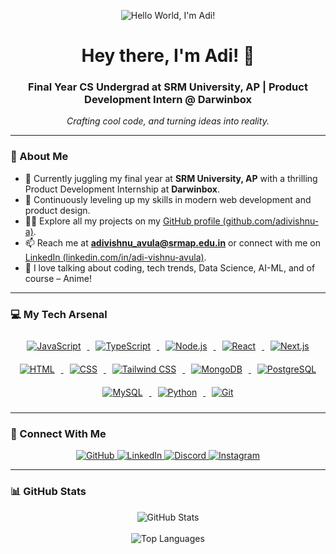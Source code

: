 <p align="center">
  <img src="https://github.com/user-attachments/assets/1b7628e5-0f16-452e-954e-1eff53ef96df" alt="Hello World, I'm Adi!" />
</p>


<h1 align="center">Hey there, I'm Adi! 👋</h1>
<h3 align="center">
  Final Year CS Undergrad at SRM University, AP | Product Development Intern @ Darwinbox
</h3>

<p align="center">
  <em>Crafting cool code, and turning ideas into reality.</em>
</p>

---

### 🚀 About Me

- 🔭 Currently juggling my final year at **SRM University, AP** with a thrilling Product Development Internship at **Darwinbox**.
- 🌱 Continuously leveling up my skills in modern web development and product design.
- 👨‍💻 Explore all my projects on my [GitHub profile (github.com/adivishnu-a)](https://github.com/adivishnu-a).
- 📫 Reach me at **adivishnu_avula@srmap.edu.in** or connect with me on [LinkedIn (linkedin.com/in/adi-vishnu-avula)](https://www.linkedin.com/in/adi-vishnu-avula/).
- 🍕 I love talking about coding, tech trends, Data Science, AI-ML, and of course – Anime!

---

### 💻 My Tech Arsenal

<div align="center">
  <a href="https://developer.mozilla.org/en-US/docs/Web/JavaScript" target="_blank">
    <img style="margin: 10px" src="https://img.shields.io/badge/JavaScript-F7DF1E?style=for-the-badge&logo=javascript&logoColor=black" alt="JavaScript" />
  </a>
  <a href="https://www.typescriptlang.org/" target="_blank">
    <img style="margin: 10px" src="https://img.shields.io/badge/TypeScript-3178C6?style=for-the-badge&logo=typescript&logoColor=white" alt="TypeScript" />
  </a>
  <a href="https://nodejs.org/" target="_blank">
    <img style="margin: 10px" src="https://img.shields.io/badge/Node.js-339933?style=for-the-badge&logo=nodedotjs&logoColor=white" alt="Node.js" />
  </a>
  <a href="https://reactjs.org/" target="_blank">
    <img style="margin: 10px" src="https://img.shields.io/badge/React-61DAFB?style=for-the-badge&logo=react&logoColor=black" alt="React" />
  </a>
  <a href="https://nextjs.org/" target="_blank">
    <img style="margin: 10px" src="https://img.shields.io/badge/Next.js-000000?style=for-the-badge&logo=nextdotjs&logoColor=white" alt="Next.js" />
  </a>
  <a href="https://developer.mozilla.org/en-US/docs/Web/HTML" target="_blank">
    <img style="margin: 10px" src="https://img.shields.io/badge/HTML-E34F26?style=for-the-badge&logo=html5&logoColor=white" alt="HTML" />
  </a>
  <a href="https://developer.mozilla.org/en-US/docs/Web/CSS" target="_blank">
    <img style="margin: 10px" src="https://img.shields.io/badge/CSS-1572B6?style=for-the-badge&logo=css3&logoColor=white" alt="CSS" />
  </a>
  <a href="https://tailwindcss.com/" target="_blank">
    <img style="margin: 10px" src="https://img.shields.io/badge/Tailwind_CSS-38B2AC?style=for-the-badge&logo=tailwind-css&logoColor=white" alt="Tailwind CSS" />
  </a>
  <a href="https://www.mongodb.com/" target="_blank">
    <img style="margin: 10px" src="https://img.shields.io/badge/MongoDB-47A248?style=for-the-badge&logo=mongodb&logoColor=white" alt="MongoDB" />
  </a>
  <a href="https://www.postgresql.org/" target="_blank">
    <img style="margin: 10px" src="https://img.shields.io/badge/PostgreSQL-336791?style=for-the-badge&logo=postgresql&logoColor=white" alt="PostgreSQL" />
  </a>
  <a href="https://www.mysql.com/" target="_blank">
    <img style="margin: 10px" src="https://img.shields.io/badge/MySQL-005C84?style=for-the-badge&logo=mysql&logoColor=white" alt="MySQL" />
  </a>
  <a href="https://www.python.org/" target="_blank">
    <img style="margin: 10px" src="https://img.shields.io/badge/Python-3776AB?style=for-the-badge&logo=python&logoColor=white" alt="Python" />
  </a>
  <a href="https://git-scm.com/" target="_blank">
    <img style="margin: 10px" src="https://img.shields.io/badge/Git-F05032?style=for-the-badge&logo=git&logoColor=white" alt="Git" />
  </a>
</div>

---

### 💬 Connect With Me

<div align="center">
  <a href="https://github.com/adivishnu-a" target="_blank">
    <img src="https://img.shields.io/badge/GitHub-%2324292e.svg?&style=for-the-badge&logo=github&logoColor=white" alt="GitHub" />
  </a>
  <a href="https://linkedin.com/in/adi-vishnu-avula" target="_blank">
    <img src="https://img.shields.io/badge/LinkedIn-%231E77B5.svg?&style=for-the-badge&logo=linkedin&logoColor=white" alt="LinkedIn" />
  </a>
  <a href="https://discordapp.com/users/882532728040460298" target="_blank">
    <img src="https://img.shields.io/badge/Discord-5865F2?style=for-the-badge&logo=discord&logoColor=white" alt="Discord" />
  </a>
  <a href="https://instagram.com/adivishnu_avula" target="_blank">
    <img src="https://img.shields.io/badge/Instagram-E4405F?style=for-the-badge&logo=instagram&logoColor=white" alt="Instagram" />
  </a>
</div>

---

### 📊 GitHub Stats

<div align="center">
  <img src="https://github-readme-stats-sigma-five.vercel.app/api?username=adivishnu-a&show_icons=true&theme=tokyonight&locale=en&count_private=true&include_all_commits=true" alt="GitHub Stats" />
 </div>
 <br />
 <div align="center">
  <img src="https://github-readme-stats-sigma-five.vercel.app/api/top-langs/?username=adivishnu-a&hide=jupyter%20notebook&show_icons=true&theme=tokyonight&locale=en&layout=compact&count_private=true" alt="Top Languages" />
</div>
